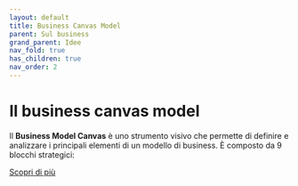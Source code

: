 ```yaml
---
layout: default
title: Business Canvas Model
parent: Sul business
grand_parent: Idee
nav_fold: true
has_children: true
nav_order: 2
---
```


# Il business canvas model
Il **Business Model Canvas** è uno strumento visivo che permette di definire e analizzare i principali elementi di un modello di business. È composto da 9 blocchi strategici:

[Scopri di più](https://www.beople.it/cosa-e-business-model-canvas)